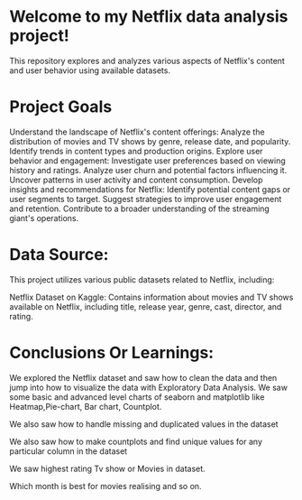 # Welcome to my Netflix data analysis project! 
  
  This repository explores and analyzes various aspects of Netflix's content and user behavior using available datasets.

# Project Goals
  Understand the landscape of Netflix's content offerings:
  Analyze the distribution of movies and TV shows by genre, release date, and popularity.
  Identify trends in content types and production origins.
  Explore user behavior and engagement:
  Investigate user preferences based on viewing history and ratings.
  Analyze user churn and potential factors influencing it.
  Uncover patterns in user activity and content consumption.
  Develop insights and recommendations for Netflix:
  Identify potential content gaps or user segments to target.
  Suggest strategies to improve user engagement and retention.
  Contribute to a broader understanding of the streaming giant's operations.

# Data Source:
  This project utilizes various public datasets related to Netflix, including:

  Netflix Dataset on Kaggle: Contains information about movies and TV shows available on Netflix, including title, release year, genre, cast, director, and rating.

# Conclusions Or Learnings:

  We explored the Netflix dataset and saw how to clean the data and then jump into how to visualize the data with Exploratory Data Analysis. We saw some basic and advanced level charts of seaborn and matplotlib     like Heatmap,Pie-chart, Bar chart, Countplot.
  
  We also saw how to handle missing and duplicated values in the dataset

  We also saw how to make countplots and find unique values for any particular column in the dataset

  We saw highest rating Tv show or Movies in dataset.
  
  Which month is best for movies realising and so on.
